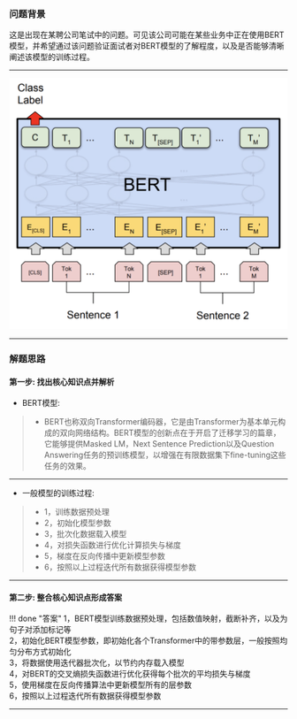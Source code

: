 


### 问题背景


这是出现在某聘公司笔试中的问题。可见该公司可能在某些业务中正在使用BERT模型，并希望通过该问题验证面试者对BERT模型的了解程度，以及是否能够清晰阐述该模型的训练过程。

---

![avatar](./img/bert1.png)

---

### 解题思路


#### 第一步: 找出核心知识点并解析

* BERT模型:
>	* BERT也称双向Transformer编码器，它是由Transformer为基本单元构成的双向网络结构。BERT模型的创新点在于开启了迁移学习的篇章，它能够提供Masked LM，Next Sentence Prediction以及Question Answering任务的预训练模型，以增强在有限数据集下fine-tuning这些任务的效果。 

---

* 一般模型的训练过程:
>	* 1，训练数据预处理
>	* 2，初始化模型参数
>	* 3，批次化数据载入模型
>	* 4，对损失函数进行优化计算损失与梯度
>	* 5，梯度在反向传播中更新模型参数
>	* 6，按照以上过程迭代所有数据获得模型参数

---

#### 第二步: 整合核心知识点形成答案


!!! done "答案"
    1，BERT模型训练数据预处理，包括数值映射，截断补齐，以及为句子对添加标记等		
    2，初始化BERT模型参数，即初始化各个Transformer中的带参数层，一般按照均匀分布方式初始化		
    3，将数据使用迭代器批次化，以节约内存载入模型			
    4，对BERT的交叉熵损失函数进行优化获得每个批次的平均损失与梯度		
    5，使用梯度在反向传播算法中更新模型所有的层参数		
    6，按照以上过程迭代所有数据获得模型参数

---

<!--

### 问题拓展

* 简述LSTM/GRU模型的训练过程
* 说一说是如何微调BERT模型的


---

-->
